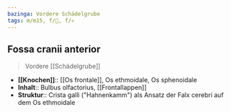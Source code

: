 ```yaml
---
bazinga: Vordere Schädelgrube
tags: m/m15, f/🧠, f/💀
---
```

## Fossa cranii anterior
> Vordere [[Schädelgrube]]
- **[[Knochen]]**:: [[Os frontale]], Os ethmoidale, Os sphenoidale
- **Inhalt**:: Bulbus olfactorius, [[Frontallappen]]
- **Struktur**:: Crista galli ("Hahnenkamm") als Ansatz der Falx cerebri auf dem Os ethmoidale